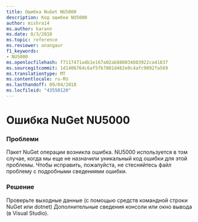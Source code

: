 ```yaml
---
title: Ошибка NuGet NU5000
description: Код ошибки NU5000
author: mishra14
ms.author: karann
ms.date: 8/3/2018
ms.topic: reference
ms.reviewer: anangaur
f1_keywords:
- NU5000
ms.openlocfilehash: f7117471a4b1e167a02ab880034083922ca41837
ms.sourcegitcommit: 1d1406764c6af5fb7801d462e0c4afc9092fa569
ms.translationtype: MT
ms.contentlocale: ru-RU
ms.lasthandoff: 09/04/2018
ms.locfileid: "43550120"
---
```

# <a name="nuget-error-nu5000"></a>Ошибка NuGet NU5000

### <a name="issue"></a>Проблеми

Пакет NuGet операции возникла ошибка. NU5000 используется в том случае, когда мы еще не назначили уникальный код ошибки для этой проблемы. Чтобы исправить, пожалуйста, не стесняйтесь файл проблему с подробными сведениями ошибки.


### <a name="solution"></a>Решение

Проверьте выходные данные (с помощью средств командной строки NuGet или dotnet) Дополнительные сведения консоли или окно вывода (в Visual Studio).


